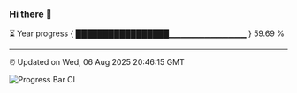 ### Hi there 👋

⏳ Year progress { █████████████████▁▁▁▁▁▁▁▁▁▁▁▁▁ } 59.69 %

---

⏰ Updated on Wed, 06 Aug 2025 20:46:15 GMT

![Progress Bar CI](https://github.com/IshwaranRudhara/GIT-ACTION/workflows/Progress%20Bar%20CI/badge.svg)
